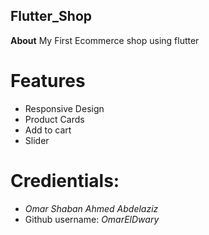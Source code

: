 ## Flutter_Shop

**About**
My First Ecommerce shop using flutter

# Features
- Responsive Design
- Product Cards
- Add to cart
- Slider

# Credientials:
- *Omar Shaban Ahmed Abdelaziz*
- Github username: *OmarElDwary*